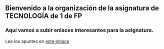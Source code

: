 ## Bienvenido a la organización de la asignatura de TECNOLOGÍA de 1 de FP

### Aquí vamos a subir enlaces interesantes para la asignatura.

Lea los apuntes en [este enlace](https://ull-mfp-aet.github.io/practicas/creando-un-perfil#crea-tu-repo-profile)
